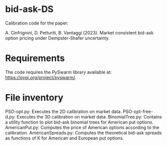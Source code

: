 # bid-ask-DS
Calibration code for the paper:
    
A. Cinfrignini, D. Petturiti, B. Vantaggi (2023). 
Market consistent bid-ask option pricing under Dempster-Shafer uncertainty.

# Requirements
The code requires the PySwarm library available at: https://pypi.org/project/pyswarm/.

# File inventory
PSO-opt.py: Executes the 2D calibration on market data.
PSO-opt-free-d.py: Executes the 3D calibration on market data.
BinomialTree.py: Contains a utility function to plot bid-ask binomial trees for American put options.
AmericanPut.py: Computes the price of American options according to the calibration.
AmericanSpreads.py: Computes the theoretical bid-ask spreads as functions of K for American and European put options.

